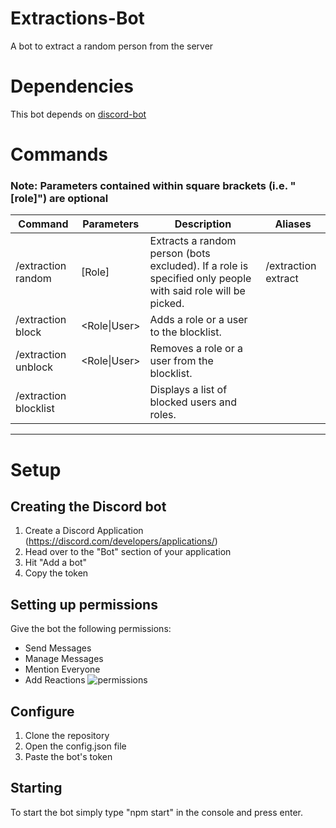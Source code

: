 # Extractions-Bot
A bot to extract a random person from the server

# Dependencies
This bot depends on [discord-bot](https://www.npmjs.com/package/discord-bot)

# Commands
### Note: Parameters contained within square brackets (i.e. "\[role\]") are optional

| Command               	| Parameters   	| Description                                                                                                 	| Aliases             	|
|-----------------------	|--------------	|-------------------------------------------------------------------------------------------------------------	|---------------------	|
| /extraction random    	| \[Role\]     	| Extracts a random person (bots excluded). If a role is specified only people with said role will be picked. 	| /extraction extract 	|
| /extraction block     	| <Role\|User> 	| Adds a role or a user to the blocklist.                                                                     	|                     	|
| /extraction unblock   	| <Role\|User> 	| Removes a role or a user from the blocklist.                                                                	|                     	|
| /extraction blocklist 	|              	| Displays a list of blocked users and roles.                                                                 	|                     	|

---
# Setup
## Creating the Discord bot
1) Create a Discord Application (https://discord.com/developers/applications/)
2) Head over to the "Bot" section of your application
3) Hit "Add a bot"
4) Copy the token

## Setting up permissions
Give the bot the following permissions:
* Send Messages
* Manage Messages
* Mention Everyone
* Add Reactions
![permissions](https://user-images.githubusercontent.com/40493890/161252030-f0e4286d-72fc-405f-a566-2b1b73c02187.png)

## Configure
1) Clone the repository
2) Open the config.json file
3) Paste the bot's token

## Starting
To start the bot simply type "npm start" in the console and press enter.

